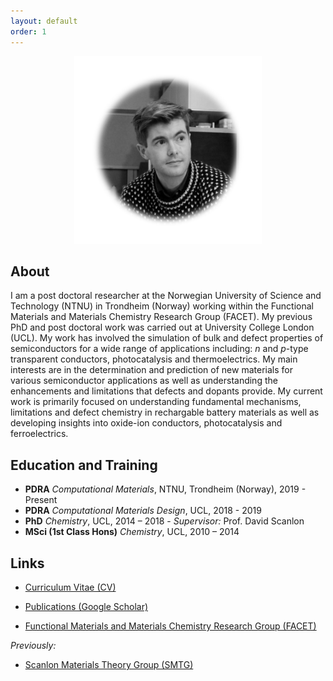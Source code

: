 ```yaml
---
layout: default
order: 1
---
```


<center><img src="./assets/profile-2.png" width="300" height="300" /></center>


## About
I am a post doctoral researcher at the Norwegian University of Science and Technology (NTNU) in Trondheim (Norway) working within the Functional Materials and Materials Chemistry Research Group (FACET). My previous PhD and post doctoral work was carried out at University College London (UCL). My work has involved the simulation of bulk and defect properties of semiconductors for a wide range of applications including: *n* and *p*-type transparent conductors, photocatalysis and thermoelectrics. My main interests are in the determination and prediction of new materials for various semiconductor applications as well as understanding the enhancements and limitations that defects and dopants provide. My current work is primarily focused on understanding fundamental mechanisms, limitations and defect chemistry in rechargable battery materials as well as developing insights into oxide-ion conductors, photocatalysis and ferroelectrics. 

## Education and Training
 - **PDRA** *Computational Materials*, NTNU, Trondheim (Norway), 2019 - Present 
 - **PDRA** *Computational Materials Design*, UCL, 2018 - 2019
 - **PhD** *Chemistry*, UCL, 2014 – 2018 - *Supervisor:* Prof. David Scanlon
 - **MSci (1st Class Hons)** *Chemistry*, UCL, 2010 – 2014

## Links

 - [Curriculum Vitae (CV)](/assets/badw-cv.pdf)

 - [Publications (Google Scholar)](https://scholar.google.co.uk/citations?user=c34AgtMAAAAJ&hl=en)

 - [Functional Materials and Materials Chemistry Research Group (FACET)](https://www.ntnu.edu/ima/research/facet)

_Previously:_

 - [Scanlon Materials Theory Group (SMTG)](http://www.davidscanlon.com)
